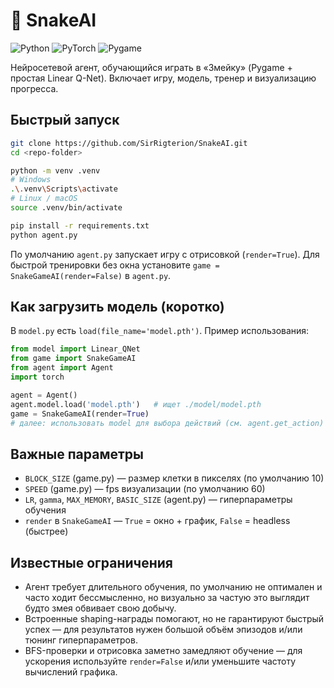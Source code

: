 # 🐍 SnakeAI

![Python](https://img.shields.io/badge/python-3.13-blue?logo=python)
![PyTorch](https://img.shields.io/badge/pytorch-%23EE4C2C?logo=pytorch\&logoColor=white)
![Pygame](https://img.shields.io/badge/pygame-2.1-000?logo=pygame)

Нейросетевой агент, обучающийся играть в «Змейку» (Pygame + простая Linear Q-Net). Включает игру, модель, тренер и визуализацию прогресса.

## Быстрый запуск

```bash
git clone https://github.com/SirRigterion/SnakeAI.git
cd <repo-folder>

python -m venv .venv
# Windows
.\.venv\Scripts\activate
# Linux / macOS
source .venv/bin/activate

pip install -r requirements.txt
python agent.py
```

По умолчанию `agent.py` запускает игру с отрисовкой (`render=True`). Для быстрой тренировки без окна установите `game = SnakeGameAI(render=False)` в `agent.py`.

## Как загрузить модель (коротко)

В `model.py` есть `load(file_name='model.pth')`. Пример использования:

```python
from model import Linear_QNet
from game import SnakeGameAI
from agent import Agent
import torch

agent = Agent()
agent.model.load('model.pth')   # ищет ./model/model.pth
game = SnakeGameAI(render=True)
# далее: использовать model для выбора действий (см. agent.get_action)
```

## Важные параметры

* `BLOCK_SIZE` (game.py) — размер клетки в пикселях (по умолчанию 10)
* `SPEED` (game.py) — fps визуализации (по умолчанию 60)
* `LR`, `gamma`, `MAX_MEMORY`, `BASIC_SIZE` (agent.py) — гиперпараметры обучения
* `render` в `SnakeGameAI` — `True` = окно + график, `False` = headless (быстрее)

## Известные ограничения

* Агент требует длительного обучения, по умолчанию не оптимален и часто ходит бессмысленно, но визуально за частую это выглядит будто змея обвивает свою добычу.
* Встроенные shaping-награды помогают, но не гарантируют быстрый успех — для результатов нужен большой объём эпизодов и/или тюнинг гиперпараметров.
* BFS-проверки и отрисовка заметно замедляют обучение — для ускорения используйте `render=False` и/или уменьшите частоту вычислений графика.